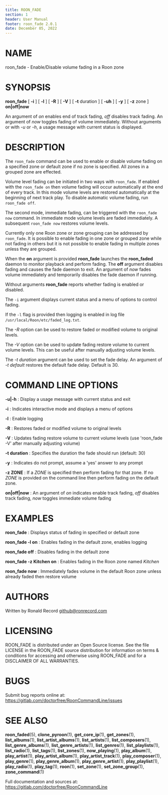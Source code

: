```yaml
---
title: ROON_FADE
section: 1
header: User Manual
footer: roon_fade 2.0.1
date: December 05, 2022
---
```

# NAME
roon_fade - Enable/Disable volume fading in a Roon zone

# SYNOPSIS
**roon_fade** [ **-i** ] [ **-l** ] [ **-R** ] [ **-V** ] [ **-t** duration ] [ **-uh** ] [ **-y** ] [ **-z** zone ] **on|off|now**

An argument of *on* enables end of track fading, *off* disables track fading. An argument of *now* toggles fading of volume immediately. Without arguments or with *-u* or *-h*, a usage message with current status is displayed.

# DESCRIPTION
The `roon_fade` command can be used to enable or disable volume fading on a specified zone or default zone if no zone is specified. All zones in a grouped zone are effected.

Volume level fading can be initiated in two ways with `roon_fade`. If enabled with the `roon_fade on` then volume fading will occur automatically at the end of every track. In this mode volume levels are restored automatically at the beginning of next track play. To disable automatic volume fading, run `roon_fade off`.

The second mode, immediate fading, can be triggered with the `roon_fade now` command. In immediate mode volume levels are faded immediately. A subsequent `roon_fade now` restores volume levels.

Currently only one Roon zone or zone grouping can be addressed by `roon_fade`. It is possible to enable fading in one zone or grouped zone while not fading in others but it is not possible to enable fading in multiple zones unless they are grouped.

When the **on** argument is provided **roon_fade** launches the **roon_faded** daemon to monitor playback and perform fading. The **off** argument disables fading and causes the fade daemon to exit. An argument of *now* fades volume immediately and temporarily disables the fade daemon if running.

Without arguments **roon_fade** reports whether fading is enabled or disabled.

The `-i` argument displays current status and a menu of options to control fading.

If the `-l` flag is provided then logging is enabled in log file `/usr/local/Roon/etc/faded_log.txt`.

The *-R* option can be used to restore faded or modified volume to original levels.

The *-V* option can be used to update fading restore volume to current volume levels. This can be useful after manually adjusting volume levels.

The *-t duration* argument can be used to set the fade delay. An argument of *-t default* restores the default fade delay. Default is 30.

# COMMAND LINE OPTIONS
**-u|-h**
: Display a usage message with current status and exit

**-i**
: Indicates interactive mode and displays a menu of options

**-l**
: Enable logging

**-R**
: Restores faded or modified volume to original levels

**-V**
: Updates fading restore volume to current volume levels (use 'roon_fade -V' after manually adjusting volume)

**-t duration**
: Specifies the duration the fade should run (default: 30) 

**-y**
: Indicates do not prompt, assume a 'yes' answer to any prompt

**-z ZONE**
: If a *ZONE* is specified then perform fading for that zone. If no *ZONE* is provided on the command line then perform fading on the default zone.

**on|off|now**
: An argument of *on* indicates enable track fading, *off* disables track fading, *now* toggles immediate volume fading

# EXAMPLES
**roon_fade**
: Displays status of fading in specified or default zone

**roon_fade -l on**
: Enables fading in the default zone, enables logging

**roon_fade off**
: Disables fading in the default zone

**roon_fade -z Kitchen on**
: Enables fading in the Roon zone named *Kitchen*

**roon_fade now**
: Immediately fades volume in the default Roon zone unless already faded then restore volume

# AUTHORS
Written by Ronald Record github@ronrecord.com

# LICENSING
ROON_FADE is distributed under an Open Source license.
See the file LICENSE in the ROON_FADE source distribution
for information on terms &amp; conditions for accessing and
otherwise using ROON_FADE and for a DISCLAIMER OF ALL WARRANTIES.

# BUGS
Submit bug reports online at: https://gitlab.com/doctorfree/RoonCommandLine/issues

# SEE ALSO
**roon_faded**(5), **clone_pyroon**(1), **get_core_ip**(1), **get_zones**(1), **list_albums**(1), **list_artist_albums**(1), **list_artists**(1), **list_composers**(1), **list_genre_albums**(1), **list_genre_artists**(1), **list_genres**(1), **list_playlists**(1), **list_radio**(1), **list_tags**(1), **list_zones**(1), **now_playing**(1), **play_album**(1), **play_artist**(1), **play_artist_album**(1), **play_artist_track**(1), **play_composer**(1), **play_genre**(1), **play_genre_album**(1), **play_genre_artist**(1), **play_playlist**(1), **play_radio**(1), **play_tag**(1), **roon**(1), **set_zone**(1), **set_zone_group**(1), **zone_command**(1)

Full documentation and sources at: https://gitlab.com/doctorfree/RoonCommandLine

